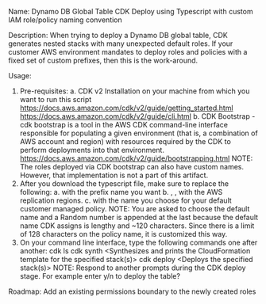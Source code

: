 Name: 
Dynamo DB Global Table CDK Deploy using Typescript with custom IAM role/policy naming convention

Description:
When trying to deploy a Dynamo DB global table, CDK generates nested stacks with many unexpected default roles. If your customer AWS environment mandates to deploy roles and policies with a fixed set of custom prefixes, then this is the work-around.

Usage:
1. Pre-requisites:
  a. CDK v2 Installation on your machine from which you want to run this script
  https://docs.aws.amazon.com/cdk/v2/guide/getting_started.html
  https://docs.aws.amazon.com/cdk/v2/guide/cli.html
  b. CDK Bootstrap - cdk bootstrap is a tool in the AWS CDK command-line interface responsible for populating a given environment (that is, a combination of AWS account and region) with resources required by the CDK to perform deployments into that environment.
  https://docs.aws.amazon.com/cdk/v2/guide/bootstrapping.html
  NOTE: The roles deployed via CDK bootstrap can also have custom names. However, that implementation is not a part of this artifact.
2. After you download the typescript file, make sure to replace the following:
  a. <your-custom-prefix> with the prefix name you want
  b. <aws-region-1>, <aws-region-2>, <aws-region-3> with the AWS replication regions.
  c. <your-default-managed-policy-name> with the name you choose for your default customer managed policy.
  NOTE: You are asked to choose the default name and a Random number is appended at the last because the default name CDK assigns is lengthy and ~120 characters. Since there is a limit of 128 characters on the policy name, it is customized this way.
3. On your command line interface, type the following commands one after another:
  cdk ls <Lists the stacks in the app>
  cdk synth <Synthesizes and prints the CloudFormation template for the specified stack(s)>
  cdk deploy <Deploys the specified stack(s)>
  NOTE: Respond to another prompts during the CDK deploy stage. For example enter y/n to deploy the table?

Roadmap: 
Add an existing permissions boundary to the newly created roles
